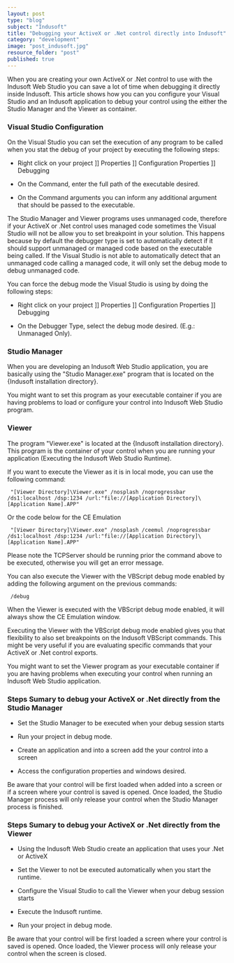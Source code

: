 ```yaml
---
layout: post
type: "blog"
subject: "Indusoft"
title: "Debugging your ActiveX or .Net control directly into Indusoft"
category: "development"
image: "post_indusoft.jpg"
resource_folder: "post"
published: true
---
```


When you are creating your own ActiveX or .Net control to use with the Indusoft Web Studio you can save a lot of time when debugging it directly inside Indusoft. This article shows how you can you configure your Visual Studio and an Indusoft application to debug your control using the either the Studio Manager and the Viewer as container.


### Visual Studio Configuration

On the Visual Studio you can set the execution of any program to be called when you stat the debug of your project by executing the following steps:

 - Right click on your project ]] Properties ]] Configuration Properties ]] Debugging

 - On the Command, enter the full path of the executable desired.

 - On the Command arguments you can inform any additional argument that should be passed to the executable.

The Studio Manager and Viewer programs uses unmanaged code, therefore if your ActiveX or .Net control uses managed code sometimes the Visual Studio will not be allow you to set breakpoint in your solution. This happens because by default the debugger type is set to automatically detect if it should support unmanaged or managed code based on the executable being called. If the Visual Studio is not able to automatically detect that an unmanaged code calling a managed code, it will only set the debug mode to debug unmanaged code.

You can force the debug mode the Visual Studio is using by doing the following steps:

 - Right click on your project ]] Properties ]] Configuration Properties ]] Debugging

 - On the Debugger Type, select the debug mode desired. (E.g.: Unmanaged Only).


### Studio Manager

When you are developing an Indusoft Web Studio application, you are basically using the "Studio Manager.exe" program that is located on the {Indusoft installation directory}.

You might want to set this program as your executable container if you are having problems to load or configure your control into Indusoft Web Studio program.


### Viewer

The program "Viewer.exe" is located at the {Indusoft installation directory}. This program is the container of your control when you are running your application (Executing the Indusoft Web Studio Runtime).

If you want to execute the Viewer as it is in local mode, you can use the following command:

     "[Viewer Directory]\Viewer.exe" /nosplash /noprogressbar /ds1:localhost /dsp:1234 /url:"file://[Application Directory]\[Application Name].APP"

Or the code below for the CE Emulation

     "[Viewer Directory]\Viewer.exe" /nosplash /ceemul /noprogressbar /ds1:localhost /dsp:1234 /url:"file://[Application Directory]\[Application Name].APP"

Please note the TCPServer should be running prior the command above to be executed, otherwise you will get an error message.

You can also execute the Viewer with the VBScript debug mode enabled by adding the following argument on the previous commands:

     /debug

When the Viewer is executed with the VBScript debug mode enabled, it will always show the CE Emulation window.

Executing the Viewer with the VBScript debug mode enabled gives you that flexibility to also set breakpoints on the Indusoft VBScript commands. This might be very useful if you are evaluating specific commands that your ActiveX or .Net control exports.

You might want to set the Viewer program as your executable container if you are having problems when executing your control when running an Indusoft Web Studio application.


### Steps Sumary to debug your ActiveX or .Net directly from the Studio Manager

 - Set the Studio Manager to be executed when your debug session starts

 - Run your project in debug mode.

 - Create an application and into a screen add the your control into a screen

 - Access the configuration properties and windows desired.

Be aware that your control will be first loaded when added into a screen or if a screen where your control is saved is opened. Once loaded, the Studio Manager process will only release your control when the Studio Manager process is finished.


### Steps Sumary to debug your ActiveX or .Net directly from the Viewer

 - Using the Indusoft Web Studio create an application that uses your .Net or ActiveX

 - Set the Viewer to not be executed automatically when you start the runtime.

 - Configure the Visual Studio to call the Viewer when your debug session starts

 - Execute the Indusoft runtime.

 - Run your project in debug mode.

Be aware that your control will be first loaded a screen where your control is saved is opened. Once loaded, the Viewer process will only release your control when the screen is closed.


